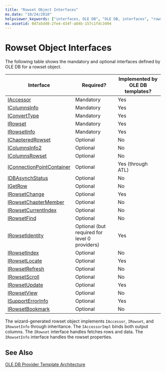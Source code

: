 ```yaml
---
title: "Rowset Object Interfaces"
ms.date: "10/24/2018"
helpviewer_keywords: ["interfaces, OLE DB", "OLE DB, interfaces", "rowset objects [OLE DB]", "OLE DB provider templates, object interfaces", "interfaces, list of"]
ms.assetid: 0d7a5d48-2fe4-434f-a84b-157c1fdc3494
---
```

# Rowset Object Interfaces

The following table shows the mandatory and optional interfaces defined by OLE DB for a rowset object.

|Interface|Required?|Implemented by OLE DB templates?|
|---------------|---------------|--------------------------------------|
|[IAccessor](/previous-versions/windows/desktop/ms719672(v=vs.85))|Mandatory|Yes|
|[IColumnsInfo](/previous-versions/windows/desktop/ms724541(v=vs.85))|Mandatory|Yes|
|[IConvertType](/previous-versions/windows/desktop/ms715926(v=vs.85))|Mandatory|Yes|
|[IRowset](/previous-versions/windows/desktop/ms720986(v=vs.85))|Mandatory|Yes|
|[IRowsetInfo](/previous-versions/windows/desktop/ms724541(v=vs.85))|Mandatory|Yes|
|[IChapteredRowset](/previous-versions/windows/desktop/ms718180(v=vs.85))|Optional|No|
|[IColumnsInfo2](/previous-versions/windows/desktop/ms712953(v=vs.85))|Optional|No|
|[IColumnsRowset](/previous-versions/windows/desktop/ms722657(v=vs.85))|Optional|No|
|[IConnectionPointContainer](/windows/desktop/api/ocidl/nn-ocidl-iconnectionpointcontainer)|Optional|Yes (through ATL)|
|[IDBAsynchStatus](/previous-versions/windows/desktop/ms709832(v=vs.85))|Optional|No|
|[IGetRow](/previous-versions/windows/desktop/ms718047(v=vs.85))|Optional|No|
|[IRowsetChange](/previous-versions/windows/desktop/ms715790(v=vs.85))|Optional|Yes|
|[IRowsetChapterMember](/previous-versions/windows/desktop/ms725430(v=vs.85))|Optional|No|
|[IRowsetCurrentIndex](/previous-versions/windows/desktop/ms709700(v=vs.85))|Optional|No|
|[IRowsetFind](/previous-versions/windows/desktop/ms724221(v=vs.85))|Optional|No|
|[IRowsetIdentity](/previous-versions/windows/desktop/ms715913(v=vs.85))|Optional (but required for level 0 providers)|Yes|
|[IRowsetIndex](/previous-versions/windows/desktop/ms719604(v=vs.85))|Optional|No|
|[IRowsetLocate](/previous-versions/windows/desktop/ms721190(v=vs.85))|Optional|Yes|
|[IRowsetRefresh](/previous-versions/windows/desktop/ms714892(v=vs.85))|Optional|No|
|[IRowsetScroll](/previous-versions/windows/desktop/ms712984(v=vs.85))|Optional|No|
|[IRowsetUpdate](/previous-versions/windows/desktop/ms714401(v=vs.85))|Optional|Yes|
|[IRowsetView](/previous-versions/windows/desktop/ms709755(v=vs.85))|Optional|No|
|[ISupportErrorInfo](/previous-versions/windows/desktop/ms715816(v=vs.85))|Optional|Yes|
|[IRowsetBookmark](/previous-versions/windows/desktop/ms714246(v=vs.85))|Optional|No|

The wizard-generated rowset object implements `IAccessor`, `IRowset`, and `IRowsetInfo` through inheritance. The `IAccessorImpl` binds both output columns. The `IRowset` interface handles fetches rows and data. The `IRowsetInfo` interface handles the rowset properties.

## See Also

[OLE DB Provider Template Architecture](../../data/oledb/ole-db-provider-template-architecture.md)<br/>
